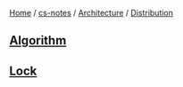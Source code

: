 [Home](https://mengxianbin.github.io) /
[cs-notes](https://mengxianbin.github.io/cs-notes/site) /
[Architecture](https://mengxianbin.github.io/cs-notes/site/Architecture) /
[Distribution](https://mengxianbin.github.io/cs-notes/site/Architecture/Distribution)

## [Algorithm](https://mengxianbin.github.io/cs-notes/site/Architecture/Distribution/Algorithm/)

## [Lock](https://mengxianbin.github.io/cs-notes/site/Architecture/Distribution/Lock/)

